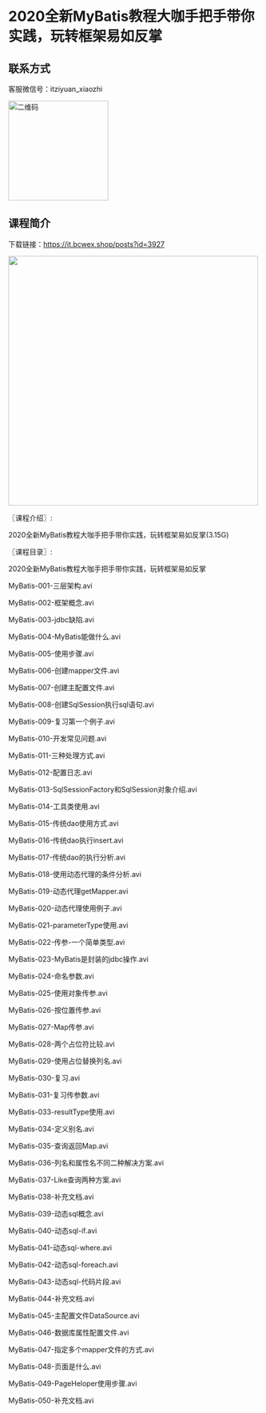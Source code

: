 # 2020全新MyBatis教程大咖手把手带你实践，玩转框架易如反掌

## 联系方式

客服微信号：itziyuan_xiaozhi

<img src="https://ziyuanyun.oss-cn-guangzhou.aliyuncs.com/common/20240614073449/666b82192834a.jpg" width="200" height="200" alt="二维码">

## 课程简介

下载链接：https://it.bcwex.shop/posts?id=3927

<img src="https://ziyuanyun.oss-cn-guangzhou.aliyuncs.com/yun/20240515185420/6644945c4c048.jpg" width="500" alt="">

  〖课程介绍〗:

 2020全新MyBatis教程大咖手把手带你实践，玩转框架易如反掌(3.15G)

 〖课程目录〗:

 2020全新MyBatis教程大咖手把手带你实践，玩转框架易如反掌



 MyBatis-001-三层架构.avi

 MyBatis-002-框架概念.avi

 MyBatis-003-jdbc缺陷.avi

 MyBatis-004-MyBatis能做什么.avi

 MyBatis-005-使用步骤.avi

 MyBatis-006-创建mapper文件.avi

 MyBatis-007-创建主配置文件.avi

 MyBatis-008-创建SqlSession执行sql语句.avi

 MyBatis-009-复习第一个例子.avi

 MyBatis-010-开发常见问题.avi

 MyBatis-011-三种处理方式.avi

 MyBatis-012-配置日志.avi

 MyBatis-013-SqlSessionFactory和SqlSession对象介绍.avi

 MyBatis-014-工具类使用.avi

 MyBatis-015-传统dao使用方式.avi

 MyBatis-016-传统dao执行insert.avi

 MyBatis-017-传统dao的执行分析.avi

 MyBatis-018-使用动态代理的条件分析.avi

 MyBatis-019-动态代理getMapper.avi

 MyBatis-020-动态代理使用例子.avi

 MyBatis-021-parameterType使用.avi

 MyBatis-022-传参-一个简单类型.avi

 MyBatis-023-MyBatis是封装的jdbc操作.avi

 MyBatis-024-命名参数.avi

 MyBatis-025-使用对象传参.avi

 MyBatis-026-按位置传参.avi

 MyBatis-027-Map传参.avi

 MyBatis-028-两个占位符比较.avi

 MyBatis-029-使用占位替换列名.avi

 MyBatis-030-复习.avi

 MyBatis-031-复习传参数.avi

 MyBatis-033-resultType使用.avi

 MyBatis-034-定义别名.avi

 MyBatis-035-查询返回Map.avi

 MyBatis-036-列名和属性名不同二种解决方案.avi

 MyBatis-037-Like查询两种方案.avi

 MyBatis-038-补充文档.avi

 MyBatis-039-动态sql概念.avi

 MyBatis-040-动态sql-if.avi

 MyBatis-041-动态sql-where.avi

 MyBatis-042-动态sql-foreach.avi

 MyBatis-043-动态sql-代码片段.avi

 MyBatis-044-补充文档.avi

 MyBatis-045-主配置文件DataSource.avi

 MyBatis-046-数据库属性配置文件.avi

 MyBatis-047-指定多个mapper文件的方式.avi

 MyBatis-048-页面是什么.avi

 MyBatis-049-PageHeloper使用步骤.avi

 MyBatis-050-补充文档.avi

  